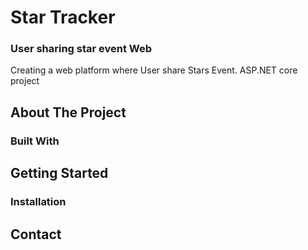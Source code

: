 # Star Tracker
### User sharing star event Web
Creating a web platform where User share Stars Event.
ASP.NET core project

## About The Project

### Built With


## Getting Started


### Installation 


## Contact
